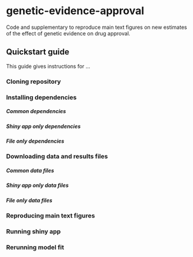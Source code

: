 # genetic-evidence-approval
Code and supplementary to reproduce main text figures on new estimates of the effect of genetic evidence on drug approval.
## Quickstart guide
This guide gives instructions for ...
### Cloning repository
### Installing dependencies
##### Common dependencies
##### Shiny app only dependencies
##### File only dependencies
### Downloading data and results files
##### Common data files
##### Shiny app only data files
##### File only data files
### Reproducing main text figures
### Running shiny app
### Rerunning model fit
